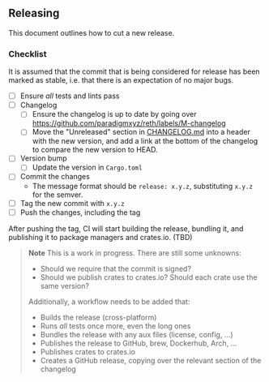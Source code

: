 ## Releasing

This document outlines how to cut a new release.

### Checklist

It is assumed that the commit that is being considered for release has been marked as stable, i.e. that there is an expectation of no major bugs.

- [ ] Ensure *all* tests and lints pass
- [ ] Changelog
  - [ ] Ensure the changelog is up to date by going over https://github.com/paradigmxyz/reth/labels/M-changelog
  - [ ] Move the "Unreleased" section in [CHANGELOG.md](./CHANGELOG.md) into a header with the new version, and add a link at the bottom of the changelog to compare the new version to HEAD.
- [ ] Version bump
  - [ ] Update the version in `Cargo.toml`
- [ ] Commit the changes
  - The message format should be `release: x.y.z`, substituting `x.y.z` for the semver.
- [ ] Tag the new commit with `x.y.z`
- [ ] Push the changes, including the tag

After pushing the tag, CI will start building the release, bundling it, and publishing it to package managers and crates.io. (TBD)

> **Note**
> This is a work in progress. There are still some unknowns:
>
> - Should we require that the commit is signed?
> - Should we publish crates to crates.io? Should each crate use the same version?
>
> Additionally, a workflow needs to be added that:
>
> - Builds the release (cross-platform)
> - Runs *all* tests once more, even the long ones
> - Bundles the release with any aux files (license, config, ...)
> - Publishes the release to GitHub, brew, Dockerhub, Arch, ...
> - Publishes crates to crates.io
> - Creates a GitHub release, copying over the relevant section of the changelog

